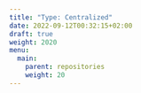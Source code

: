 ```yaml
---
title: "Type: Centralized"
date: 2022-09-12T00:32:15+02:00
draft: true
weight: 2020
menu:
  main:
    parent: repositories
    weight: 20
---
```

